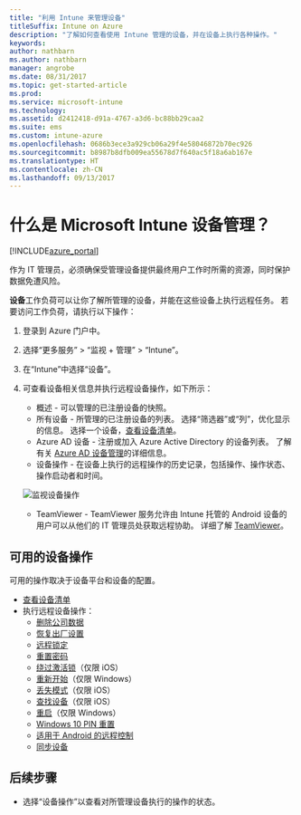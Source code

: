 ```yaml
---
title: "利用 Intune 来管理设备"
titleSuffix: Intune on Azure
description: "了解如何查看使用 Intune 管理的设备，并在设备上执行各种操作。"
keywords: 
author: nathbarn
ms.author: nathbarn
manager: angrobe
ms.date: 08/31/2017
ms.topic: get-started-article
ms.prod: 
ms.service: microsoft-intune
ms.technology: 
ms.assetid: d2412418-d91a-4767-a3d6-bc88bb29caa2
ms.suite: ems
ms.custom: intune-azure
ms.openlocfilehash: 0686b3ece3a929cb06a29f4e58046872b70ec926
ms.sourcegitcommit: b8987b8dfb009ea55678d7f640ac5f18a6ab167e
ms.translationtype: HT
ms.contentlocale: zh-CN
ms.lasthandoff: 09/13/2017
---
```

# <a name="what-is-microsoft-intune-device-management"></a>什么是 Microsoft Intune 设备管理？


[!INCLUDE[azure_portal](./includes/azure_portal.md)]

作为 IT 管理员，必须确保受管理设备提供最终用户工作时所需的资源，同时保护数据免遭风险。

**设备**工作负荷可以让你了解所管理的设备，并能在这些设备上执行远程任务。 若要访问工作负荷，请执行以下操作：

1. 登录到 Azure 门户中。
2. 选择“更多服务” > “监视 + 管理” > “Intune”。
3. 在“Intune”中选择“设备”。
4. 可查看设备相关信息并执行远程设备操作，如下所示：
    - 概述 - 可以管理的已注册设备的快照。
    - 所有设备 - 所管理的已注册设备的列表。 选择“筛选器”或“列”，优化显示的信息。 选择一个设备，[查看设备清单](device-inventory.md)。
    - Azure AD 设备 - 注册或加入 Azure Active Directory 的设备列表。 了解有关 [Azure AD 设备管理](https://docs.microsoft.com/azure/active-directory/device-management-introduction)的详细信息。
    - 设备操作 - 在设备上执行的远程操作的历史记录，包括操作、操作状态、操作启动者和时间。

    ![监视设备操作](./media/monitor-device-actions.png)

    - TeamViewer - TeamViewer 服务允许由 Intune 托管的 Android 设备的用户可以从他们的 IT 管理员处获取远程协助。 详细了解 [TeamViewer](device-profile-android-teamviewer.md)。

## <a name="available-device-actions"></a>可用的设备操作
可用的操作取决于设备平台和设备的配置。

- [查看设备清单](device-inventory.md)
- 执行远程设备操作：
    - [删除公司数据](devices-wipe.md#remove-company-data)
    - [恢复出厂设置](devices-wipe.md#factory-reset)
    - [远程锁定](device-remote-lock.md)
    - [重置密码](device-passcode-reset.md)
    - [绕过激活锁](device-activation-lock-bypass.md)（仅限 iOS）
    - [重新开始](device-fresh-start.md)（仅限 Windows）
    - [丢失模式](device-lost-mode.md)（仅限 iOS）
    - [查找设备](device-locate.md)（仅限 iOS）
    - [重启](device-restart.md)（仅限 Windows）
    - [Windows 10 PIN 重置](device-windows-pin-reset.md)
    - [适用于 Android 的远程控制](device-profile-android-teamviewer.md)
    - [同步设备](device-sync.md)


## <a name="next-steps"></a>后续步骤

- 选择“设备操作”以查看对所管理设备执行的操作的状态。
